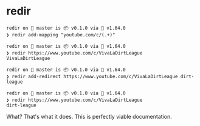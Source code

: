 # redir

```shell
redir on  master is 📦 v0.1.0 via 🦀 v1.64.0 
❯ redir add-mapping "youtube.com/c/(.+)"

redir on  master is 📦 v0.1.0 via 🦀 v1.64.0 
❯ redir https://www.youtube.com/c/VivaLaDirtLeague
VivaLaDirtLeague

redir on  master is 📦 v0.1.0 via 🦀 v1.64.0 
❯ redir add-redirect https://www.youtube.com/c/VivaLaDirtLeague dirt-league

redir on  master is 📦 v0.1.0 via 🦀 v1.64.0 
❯ redir https://www.youtube.com/c/VivaLaDirtLeague                         
dirt-league
```
What? That's what it does. This is perfectly viable documentation.
